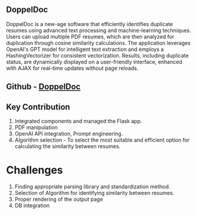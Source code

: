 ## DoppelDoc
DoppelDoc is a new-age software that efficiently identifies duplicate resumes using advanced text processing and machine-learning techniques. Users can upload multiple PDF resumes, which are then analyzed for duplication through cosine similarity calculations. The application leverages OpenAI's GPT model for intelligent text extraction and employs a HashingVectorizer for consistent vectorization. Results, including duplicate status, are dynamically displayed on a user-friendly interface, enhanced with AJAX for real-time updates without page reloads.

## Github - [DoppelDoc](https://github.com/aditramdas/DoppelDoc)
## Key Contribution
1) Integrated components and managed the Flask app.
2) PDF manipulation
3) OpenAI API integration, Prompt engineering.
4) Algorithm selection - To select the most suitable and efficient option for calculating the similarity between resumes.

# Challenges
1) Finding appropriate parsing library and standardization method.
2) Selection of Algorithm for identifying similarity between resumes.
3) Proper rendering of the  output page
4) DB integration






